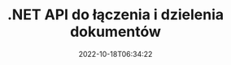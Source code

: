 ---
############################# Static ############################
layout: "product"
date: 2022-10-18T06:34:22
draft: false

product: "Merger"
product_tag: "merger"
platform: ".NET"
platform_tag: "net"

############################# Head ############################
head_title: "Interfejs API scalania dokumentów C# .NET | Połącz i podziel PDF Word Excel EPUB"
head_description: "Interfejs API scalania dokumentów C# .NET do łączenia, dzielenia, zamiany lub usuwania stron dokumentów z formatów PDF, Microsoft Word, Excel, prezentacji, Visio i obrazów."

############################# Header ############################
title: ".NET API do łączenia i dzielenia dokumentów"
description: "API do łączenia, dzielenia, zamiany, przycinania lub usuwania dokumentów, slajdów i diagramów w aplikacjach .NET."
button:
    enable: true

############################# SubMenu ############################
submenu:
    enable: true
    
    left:
        img_alt: "GroupDocs.Merger for .NET"
        image: "https://www.groupdocs.cloud/templates/groupdocs/images/product-logos/groupdocs-merger-net.png"
        product: "GroupDocs.Merger"
        platform: ".NET"

    middle:
        button:
            # button loop
            - link: "#overview"
              text: "Przegląd"

            # button loop
            - link: "#features"
              text: "Cechy"

            # button loop
            - link: "#support"
              text: "Wspierać się"

            # button loop
            - link: "https://products.groupdocs.app/merger"
              text: "Demo na żywo"

            # button loop
            - link: "https://purchase.groupdocs.com/pricing/merger/net"
              text: "cennik"

    right:
        link_download: "https://downloads.groupdocs.com/merger"
        link_learn: "https://docs.groupdocs.com/merger/net/"
        link_buy: "https://purchase.groupdocs.com"

############################# Overview ############################
overview:
    enable: true
    content: |
      GroupDocs.Merger for .NET pomaga w szybkim tworzeniu najwyższej klasy aplikacji biznesowych w C#, ASP.NET i innych technologiach .NET. Zaledwie kilka linijek kodu umożliwi aplikacjom .NET łączenie, dzielenie, zmianę kolejności, zamianę, przycinanie i usuwanie pojedynczej strony lub zbioru stron dokumentów, slajdów, obrazów lub diagramów. Wykonaj te operacje na zabezpieczonych plikach, ustawiając lub usuwając ochronę hasłem znanych i nieznanych formatów plików.  

      Używając GroupDocs.Merger dla .NET, możesz wykonać scalanie; dzielenie i inne powiązane operacje na pojedynczych dokumentach, jak i na partii dokumentów. Programowo łącz pliki we wszystkich popularnych formatach, takich jak Microsoft Word, Excel, PowerPoint, Visio, OpenDocument, PDF, XPS, TXT, CSV, eBook i formaty plików graficznych.
    tabs:
      enable: true
      
      ## TAB ONE ##
      tab_one:
        description: |
          Poniżej znajduje się omówienie GroupDocs.Merger dla platformy .NET:
      
        left:
          enable: true
          icon: "fab fa-html5"
          title: "Operacje na dokumentach"
          content: |
            * Zmień kolejność stron
            * Usuń lub usuń strony
            * Podziel lub przerwij dokument
            * Zamień lub przetasuj dowolne dwie strony
            * Przytnij jedną lub wiele stron
            * Dołącz do wielu dokumentów
        
        right:
          enable: true
          icon: "fab fa-html5"
          title: "Operacje bezpieczeństwa"
          content: |
            * Ustaw zabezpieczenia dokumentu
            * Sprawdź stan bezpieczeństwa dokumentu
            * Ustaw hasło dokumentu
            * Zaktualizuj hasło dokumentu
            * Usuń hasło dokumentu
      
      ## TAB TWO ##
      tab_two:
        description: |
          GroupDocs.Merger for .NET obsługuje scalanie następujących [formatów plików dokumentów](https://docs.groupdocs.com/merger/net/supported-document-formats/):

        left:
          enable: true
          table:
            # table loop
            - title: "Microsoft Office"
              content: |
                * **Słowo:** DOC, DOCX, DOCM, DOT, DOTX, DOTM, RTF, TXT
                * **Excel:** XLS, XLSX, XLSM, XLSB, XLTM, XLT, XLTM, XLTX, XLAM, SXC, arkusz kalkulacyjnyML
                * **PowerPoint:** PPT, PPTX, PPS, PPSX, PPSM, POT, POTM, POTX, PPTM
                * **OneNote:** JEDEN

        right:
          enable: true
          table:
            # table loop
            - title: "OpenDocument i inne formaty"
              content: |
                * **Formaty OpenDocument**: ODT, OTT, ODP, OTP, ODS
                * **Stały układ**: PDF, XPS
                * **Obrazy**: BMP, PNG, TIFF
                * **Sieć**: HTML, MHT, MHTML
                * **Tekst**: TXT, CSV, TSV
                * **Latex**: TEKST
                * **E-book**: EPUB

      ## TAB THREE ##
      tab_three:
        description: |
          GroupDocs.Merger for .NET obsługuje następujące systemy operacyjne, frameworki i menedżery pakietów:
        
        left:
          enable: true
          table:
            # table loop
            - icon: "fab fa-windows"
              title: "System operacyjny"
              content: |
                * Pulpit systemu Windows
                * Serwer Windows
                * Windows Azure
                * Linux

            # table loop
            - icon: "fas fa-code"
              title: "Obsługiwane frameworki"
              content: |
                * .NET Framework 2.0 lub więcej
                * Mono Framework 1.2 lub nowszy
                * .NET Standard 2.0
                * .NET Core 2.0

        right:
          enable: true
          table:
            # table loop
            - icon: "fas fa-box"
              title: "Menedżer pakietów"
              content: |
                * NuGet

            # table loop
            - icon: "fas fa-tools"
              title: "Środowiska programistyczne"
              content: |
                * Microsoft Visual Studio
                * Xamarin. Android
                * Xamarin.IOS
                * Xamarin. Mac
                * Monorozwijanie

############################# Features ############################
features:
    enable: true
    title: "GroupDocs.Merger dla funkcji .NET"

    feature:
      # feature loop
      - icon: "fas fa-copy"
        content: "Łącz i łącz wiele stron, slajdów i diagramów w jeden dokument"
       
      # feature loop
      - icon: "fas fa-eye"
        content: "Dziel i dziel duże dokumenty na wiele mniejszych plików"

      # feature loop
      - icon: "robisz fa-bolt"
        content: "Zmieniaj kolejność, mieszaj i reorganizuj strony, slajdy lub diagramy"
      
      # feature loop
      - icon: "fas fa-plik-Powerpoint"
        content: "Zamień i wymieniaj między sobą dwie strony, slajdy lub diagramy w dokumencie"

      # feature loop
      - icon: "fas fa-kod"
        content: "Przytnij dokument, usuwając określone strony, slajdy lub diagramy"

      # feature loop
      - icon: "fas fa-cloud"
        content: "Usuń pojedyncze lub zbiór stron, slajdów lub diagramów"

      # feature loop
      - icon: "fas fa-remove-format"
        content: "Łącz dużą liczbę dokumentów w partiach"

      # feature loop
      - icon: "fas fa-komentarz-ukośnik"
        content: "Sprawdź programowo, czy dokument jest zabezpieczony hasłem"

      # feature loop
      - icon: "fas fa-lokalizacja-strzałka"
        content: "Ustaw, zresetuj i usuń hasło w znanych i nieznanych formatach dokumentów"

      # feature loop
      - icon: "fas fa-border-wszystko"
        content: "Pobierz listę obsługiwanych formatów plików – Split and Join Text (ERR) Log File Format"

      # feature loop
      - icon: "fas fa-klucz"
        content: "Obracaj strony i zmieniaj orientację strony w znanych i nieznanych formatach"

      # feature loop
      - icon: "fas fa-kolumny"
        content: "Połącz wiele plików w różnych formatach do DOC, DOCX i XPS"

      # feature loop
      - icon: "fas fa-file-word"
        content: "Dzielenie dużych plików tekstowych według numerów wierszy"

      # feature loop
      - icon: "fas fa-envelope"
        content: "Uzyskaj reprezentacje obrazów stron dokumentów i formatów rodziny diagramów"

      # feature loop
      - icon: "fas fa-print"
        content: "Połącz obrazy z kolorem tła dla pustej czarnej przestrzeni obrazu"

      # feature loop
      - icon: "fas fa-file-archiwum"
        content: "Połącz różne typy dokumentów (DOC, XLS, PPT itp.) w jeden plik PDF"

      # feature loop
      - icon: "robisz fa-lock"
        content: "Łatwo importuj obiekty OLE do programów Microsoft Word, Excel, prezentacji i typów plików OpenDocument"

      # feature loop
      - icon: "fas fa-plik-kod"
        content: "Dodaj inne dokumenty do strony diagramu za pomocą obiektów OLE"

    more_feature:
      # more_feature_loop
      - title: "Usuń żądane strony z dokumentów"
        content: |
          GroupDocs.Merger for .NET API pomaga usuwać niechciane strony z dokumentu.
      
      # more_feature_loop
      - title: "Zastosuj transformację do renderowanego wyniku"
        content: "W renderowanym dokumencie wyjściowym można wykonywać różne przekształcenia przy użyciu GroupDocs.Merger for .NET API. Te opcje transformacji zapewniają kontrolę nad sposobem prezentowania renderowanych danych wyjściowych do wyświetlania. Dostępne przekształcenia to opcja obracania strony, opcja zmiany kolejności stron i stosowanie tekstowego znaku wodnego."

      # more_feature_loop
      - title: "Sprawdź hasło nieznanego formatu dokumentu"
        content: "GroupDocs.Merger for .NET API umożliwia sprawdzenie hasła dokumentu, którego format nie jest znany."

############################# Support ############################
support:
    enable: true

############################# Solutions ############################
solutions:
    enable: true
    title: "GroupDocs.Merger oferuje interfejsy API scalania dokumentów dla innych popularnych środowisk programistycznych"

    solution:
        # solution loop
        - img_alt: "GroupDocs.Merger dla Javy"
          image: "https://www.groupdocs.cloud/templates/groupdocs/images/product-logos/groupdocs-merger-java.png"
          product: "GroupDocs.Merger"
          platform: "Jawa"
          link: "/fuzja/java/"

############################# Back to top ###############################
back_to_top:
  enable: true
---
